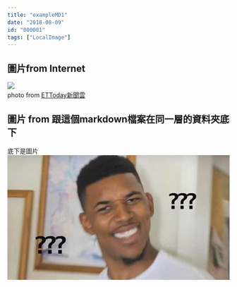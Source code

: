 ```yaml
---
title: "exampleMD1"
date: "2018-08-09"
id: "000001"
tags: ["LocalImage"]
---
```


## 圖片from Internet
![](https://cdn2.ettoday.net/images/1338/1338728.jpg)  
photo from [ETToday新聞雲](https://www.ettoday.net/dalemon/post/22278)

## 圖片 from 跟這個markdown檔案在同一層的資料夾底下
底下是圖片 
![黑人問號](question_mark.jpg)

